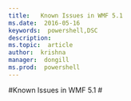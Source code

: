 ```yaml
---
title:   Known Issues in WMF 5.1
ms.date:  2016-05-16
keywords:  powershell,DSC
description:  
ms.topic:  article
author:  krishna
manager:  dongill
ms.prod:  powershell
---
```


#Known Issues in WMF 5.1 #
